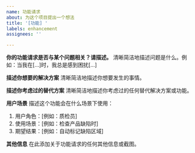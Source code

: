 ```yaml
---
name: 功能请求
about: 为这个项目提出一个想法
title: '[功能] '
labels: enhancement
assignees: ''

---
```


**你的功能请求是否与某个问题相关？请描述。**
清晰简洁地描述问题是什么。例如：当我在[...]时，我总是感到困扰[...]

**描述你想要的解决方案**
清晰简洁地描述你想要发生的事情。

**描述你考虑过的替代方案**
清晰简洁地描述你考虑过的任何替代解决方案或功能。

**用户场景**
描述这个功能会在什么场景下使用：
1. 用户角色：[例如：质检员]
2. 使用场景：[例如：检查产品缺陷时]
3. 期望结果：[例如：自动标记缺陷区域]

**其他信息**
在此添加关于功能请求的任何其他信息或截图。 